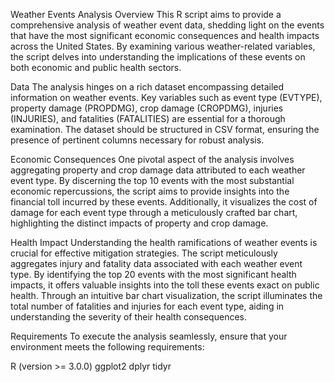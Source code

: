 Weather Events Analysis
Overview
This R script aims to provide a comprehensive analysis of weather event data, shedding light on the events that have the most significant economic consequences and health impacts across the United States. By examining various weather-related variables, the script delves into understanding the implications of these events on both economic and public health sectors.

Data
The analysis hinges on a rich dataset encompassing detailed information on weather events. Key variables such as event type (EVTYPE), property damage (PROPDMG), crop damage (CROPDMG), injuries (INJURIES), and fatalities (FATALITIES) are essential for a thorough examination. The dataset should be structured in CSV format, ensuring the presence of pertinent columns necessary for robust analysis.

Economic Consequences
One pivotal aspect of the analysis involves aggregating property and crop damage data attributed to each weather event type. By discerning the top 10 events with the most substantial economic repercussions, the script aims to provide insights into the financial toll incurred by these events. Additionally, it visualizes the cost of damage for each event type through a meticulously crafted bar chart, highlighting the distinct impacts of property and crop damage.

Health Impact
Understanding the health ramifications of weather events is crucial for effective mitigation strategies. The script meticulously aggregates injury and fatality data associated with each weather event type. By identifying the top 20 events with the most significant health impacts, it offers valuable insights into the toll these events exact on public health. Through an intuitive bar chart visualization, the script illuminates the total number of fatalities and injuries for each event type, aiding in understanding the severity of their health consequences.

Requirements
To execute the analysis seamlessly, ensure that your environment meets the following requirements:

R (version >= 3.0.0)
ggplot2
dplyr
tidyr
